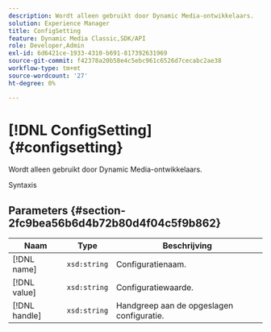 ```yaml
---
description: Wordt alleen gebruikt door Dynamic Media-ontwikkelaars.
solution: Experience Manager
title: ConfigSetting
feature: Dynamic Media Classic,SDK/API
role: Developer,Admin
exl-id: 6d6421ce-1933-4310-b691-817392631969
source-git-commit: f42378a20b58e4c5ebc961c6526d7cecabc2ae38
workflow-type: tm+mt
source-wordcount: '27'
ht-degree: 0%

---
```


# [!DNL ConfigSetting]{#configsetting}

Wordt alleen gebruikt door Dynamic Media-ontwikkelaars.

Syntaxis

## Parameters {#section-2fc9bea56b6d4b72b80d4f04c5f9b862}

| Naam | Type | Beschrijving |
|---|---|---|
| [!DNL name] | `xsd:string` | Configuratienaam. |
| [!DNL value] | `xsd:string` | Configuratiewaarde. |
| [!DNL handle] | `xsd:string` | Handgreep aan de opgeslagen configuratie. |
